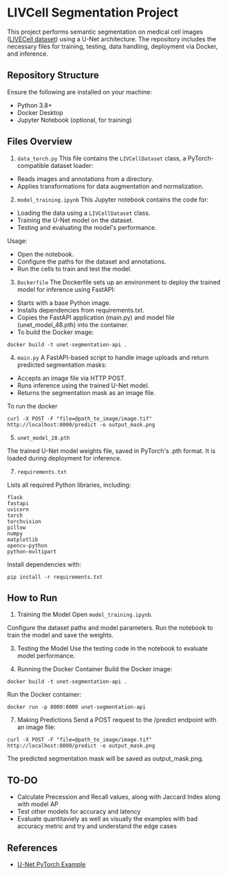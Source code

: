 # LIVCell Segmentation Project

This project performs semantic segmentation on medical cell images ([LIVECell dataset](https://github.com/sartorius-research/LIVECell)) using a U-Net architecture. The repository includes the necessary files for training, testing, data handling, deployment via Docker, and inference.

## Repository Structure

Ensure the following are installed on your machine:

* Python 3.8+
* Docker Desktop
* Jupyter Notebook (optional, for training)

## Files Overview

1. `data_torch.py`
This file contains the `LIVCellDataset` class, a PyTorch-compatible dataset loader:

* Reads images and annotations from a directory.
* Applies transformations for data augmentation and normalization.

2. `model_training.ipynb` This Jupyter notebook contains the code for:
* Loading the data using a `LIVCellDataset` class.
* Training the U-Net model on the dataset.
* Testing and evaluating the model's performance.


Usage:

* Open the notebook.
* Configure the paths for the dataset and annotations.
* Run the cells to train and test the model.

3. `Dockerfile`
The Dockerfile sets up an environment to deploy the trained model for inference using FastAPI:

* Starts with a base Python image.
* Installs dependencies from requirements.txt.
* Copies the FastAPI application (main.py) and model file (unet_model_48.pth) into the container.
* To build the Docker image:

`docker build -t unet-segmentation-api .`

4. `main.py`
A FastAPI-based script to handle image uploads and return predicted segmentation masks:

* Accepts an image file via HTTP POST.
* Runs inference using the trained U-Net model.
* Returns the segmentation mask as an image file.

To run the docker

`curl -X POST -F "file=@path_to_image/image.tif" http://localhost:8000/predict -o output_mask.png`

5. `unet_model_28.pth`

The trained U-Net model weights file, saved in PyTorch's .pth format. It is loaded during deployment for inference.

7. `requirements.txt`

Lists all required Python libraries, including:
```
flask
fastapi
uvicorn
torch
torchvision
pillow
numpy
matplotlib
opencv-python
python-multipart
```

Install dependencies with:

`pip install -r requirements.txt`

## How to Run

1. Training the Model
Open `model_training.ipynb`.

Configure the dataset paths and model parameters. Run the notebook to train the model and save the weights.

3. Testing the Model
Use the testing code in the notebook to evaluate model performance.

5. Running the Docker Container
Build the Docker image:

`docker build -t unet-segmentation-api .`

Run the Docker container:

`docker run -p 8000:8000 unet-segmentation-api`

7. Making Predictions
Send a POST request to the /predict endpoint with an image file:

`curl -X POST -F "file=@path_to_image/image.tif" http://localhost:8000/predict -o output_mask.png`

The predicted segmentation mask will be saved as output_mask.png.

## TO-DO

* Calculate Precession and Recall values, along with Jaccard Index along with model AP
* Test other models for accuracy and latency
* Evaluate quantitaviely as well as visually the examples with bad accuracy metric and try and understand the edge cases

## References

* [U-Net PyTorch Example](https://pytorch.org/hub/mateuszbuda_brain-segmentation-pytorch_unet/)
